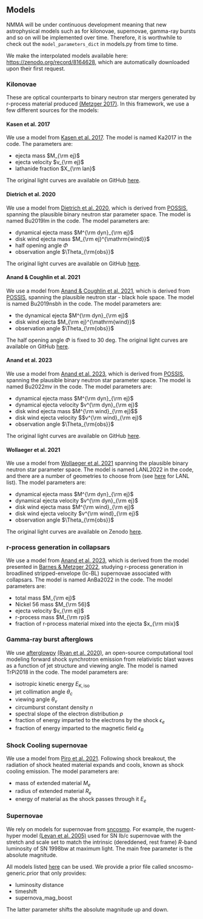 
## Models

NMMA will be under continuous development meaning that new astrophysical models such as for kilonovae, supernovae, gamma-ray bursts and so on will be implemented over time. Therefore, it is worthwhile to check out the `model_parameters_dict` in models.py from time to time.

We make the interpolated models available here: https://zenodo.org/record/8164628, which are automatically downloaded upon their first request.

### Kilonovae

These are optical counterparts to binary neutron star mergers generated by r-process material produced [(Metzger 2017)](https://arxiv.org/abs/1910.01617). In this framework, we use a few different sources for the models:

#### Kasen et al. 2017

We use a model from [Kasen et al. 2017](https://arxiv.org/abs/1710.05463). The model is named Ka2017 in the code. The parameters are:

* ejecta mass $M_{\rm ej}$
* ejecta velocity $v_{\rm ej}$
* lathanide fraction $X_{\rm lan}$

The original light curves are available on GitHub [here](https://github.com/dnkasen/Kasen_Kilonova_Models_2017).

#### Dietrich et al. 2020

We use a model from [Dietrich et al. 2020](https://arxiv.org/abs/2002.11355), which is derived from [POSSIS](https://arxiv.org/abs/1906.04205), spanning the plausible binary neutron star parameter space. The model is named Bu2019lm in the code. The model parameters are:

* dynamical ejecta mass $M^{\rm dyn}_{\rm ej}$
* disk wind ejecta mass $M_{\rm ej}^{\mathrm{wind}}$
* half opening angle $\Phi$
* observation angle $\Theta_{\rm{obs}}$

The original light curves are available on GitHub
[here](https://github.com/mbulla/kilonova_models/tree/master/bns/bns_grids/bns_m3_3comp).

#### Anand & Coughlin et al. 2021

We use a model from [Anand & Coughlin et al. 2021](https://arxiv.org/abs/2009.07210), which is derived from [POSSIS](https://arxiv.org/abs/1906.04205), spanning the plausible neutron star - black hole space. The model is named Bu2019nsbh in the code. The model parameters are:

* the dynamical ejecta $M^{\rm dyn}_{\rm ej}$
* disk wind ejecta $M_{\rm ej}^{\mathrm{wind}}$
* observation angle $\Theta_{\rm{obs}}$

The half opening angle $\Phi$ is fixed to 30 deg. The original light curves are available on GitHub [here](https://github.com/mbulla/kilonova_models/tree/master/bhns/bhns_grids/bhns_m1_2comp).

#### Anand et al. 2023

We use a model from [Anand et al. 2023](https://arxiv.org/abs/2307.11080), which is derived from [POSSIS](https://arxiv.org/abs/1906.04205), spanning the plausible binary neutron star parameter space. The model is named Bu2022mv in the code. The model parameters are:

* dynamical ejecta mass $M^{\rm dyn}_{\rm ej}$
* dynamical ejecta velocity $v^{\rm dyn}_{\rm ej}$
* disk wind ejecta mass $M^{\rm wind}_{\rm ej}$$
* disk wind ejecta velocity $$v^{\rm wind}_{\rm ej}$
* observation angle $\Theta_{\rm{obs}}$

The original light curves are available on GitHub [here](https://github.com/mbulla/kilonova_models).

#### Wollaeger et al. 2021

We use a model from [Wollaeger et al. 2021](https://arxiv.org/abs/2105.11543) spanning the plausible binary neutron star parameter space. The model is named LANL2022 in the code, and there are a number of geometries to choose from (see [here](https://github.com/nuclear-multimessenger-astronomy/nmma/blob/main/nmma/em/model.py#L59) for LANL list). The model parameters are:

* dynamical ejecta mass $M^{\rm dyn}_{\rm ej}$
* dynamical ejecta velocity $v^{\rm dyn}_{\rm ej}$
* disk wind ejecta mass $M^{\rm wind}_{\rm ej}$
* disk wind ejecta velocity $v^{\rm wind}_{\rm ej}$
* observation angle $\Theta_{\rm{obs}}$

The original light curves are available on Zenodo [here](https://zenodo.org/record/5745556#.YaaNH8ZlBBw).

### r-process generation in collapsars

We use a model from [Anand et al. 2023](https://arxiv.org/abs/2302.09226), which is derived from the model presented in [Barnes & Metzger 2022](https://arxiv.org/abs/2205.10421), studying r-process generation in broadlined stripped-envelope (Ic-BL) supernovae associated with collapsars. The model is named AnBa2022 in the code. The model parameters are:

* total mass $M_{\rm ej}$
* Nickel 56 mass $M_{\rm 56}$
* ejecta velocity $v_{\rm ej}$
* r-process mass $M_{\rm rp}$
* fraction of r-process material mixed into the ejecta $x_{\rm mix}$

### Gamma-ray burst afterglows

We use [afterglowpy](https://github.com/geoffryan/afterglowpy) [(Ryan et al. 2020)](https://arxiv.org/abs/1909.11691), an open-source computational tool modeling forward shock synchrotron emission from relativistic blast waves as a function of jet structure and viewing angle. The
 model is named TrPi2018 in the code. The model parameters are:

* isotropic kinetic energy $E_{\mathrm{K,iso}}$
* jet collimation angle $\theta_c$
* viewing angle $\theta_v$
* circumburst constant density $n$
* spectral slope of the electron distribution $p$
* fraction of energy imparted to the electrons by the shock $\epsilon_e$
* fraction of energy imparted to the magnetic field $\epsilon_B$

### Shock Cooling supernovae

We use a model from [Piro et al. 2021](https://arxiv.org/abs/2007.08543). Following shock breakout, the radiation of shock heated material expands and cools, known as shock cooling emission. The model parameters are:

* mass of extended material $M_e$
* radius of extended material $R_e$
* energy of material as the shock passes through it $E_e$

### Supernovae

We rely on models for supernovae from [sncosmo](https://github.com/sncosmo/sncosmo). For example, the nugent-hyper model [(Levan et al. 2005)](https://arxiv.org/abs/astro-ph/0403450) used for SN Ib/c supernovae with the stretch and scale set to match the intrinsic (dereddened, rest frame) $R$-band luminosity of SN 1998bw at maximum light. The main free parameter is the absolute magnitude.

All models listed [here](https://sncosmo.readthedocs.io/en/stable/source-list.html) can be used. We provide a prior file called sncosmo-generic.prior that only provides:

* luminosity distance
* timeshift
* supernova_mag_boost

The latter parameter shifts the absolute magnitude up and down.
